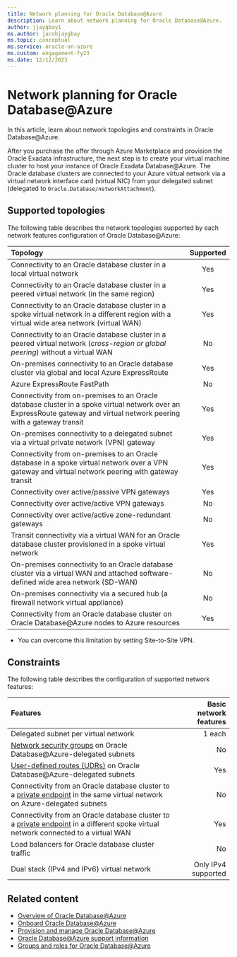 ```yaml
---
title: Network planning for Oracle Database@Azure
description: Learn about network planning for Oracle Database@Azure. 
author: jjaygbay1
ms.author: jacobjaygbay
ms.topic: conceptual
ms.service: oracle-on-azure
ms.custom: engagement-fy23
ms.date: 12/12/2023
---
```


# Network planning for Oracle Database@Azure

In this article, learn about network topologies and constraints in Oracle Database@Azure.

After you purchase the offer through Azure Marketplace and provision the Oracle Exadata infrastructure, the next step is to create your virtual machine cluster to host your instance of Oracle Exadata Database@Azure. The Oracle database clusters are connected to your Azure virtual network via a virtual network interface card (virtual NIC) from your delegated subnet (delegated to `Oracle.Database/networkAttachment`).  

## Supported topologies

The following table describes the network topologies supported by each network features configuration of Oracle Database@Azure:

|Topology |Supported |
| :------------------- |:---------------:|
|Connectivity to an Oracle database cluster in a local virtual network| Yes |
|Connectivity to an Oracle database cluster in a peered virtual network (in the same region)|Yes |
|Connectivity to an Oracle database cluster in a spoke virtual network in a different region with a virtual wide area network (virtual WAN) |Yes |
|Connectivity to an Oracle database cluster in a peered virtual network (*cross-region or global peering*) without a virtual WAN | No|
|On-premises connectivity to an Oracle database cluster via global and local Azure ExpressRoute |Yes|
|Azure ExpressRoute FastPath |No |
|Connectivity from on-premises to an Oracle database cluster in a spoke virtual network over an ExpressRoute gateway and virtual network peering with a gateway transit|Yes |
|On-premises connectivity to a delegated subnet via a virtual private network (VPN) gateway | Yes |
|Connectivity from on-premises to an Oracle database in a spoke virtual network over a VPN gateway and virtual network peering with gateway transit| Yes |
|Connectivity over active/passive VPN gateways| Yes |
|Connectivity over active/active VPN gateways| No |
|Connectivity over active/active zone-redundant gateways| No |
|Transit connectivity via a virtual WAN for an Oracle database cluster provisioned in a spoke virtual network| Yes |
|On-premises connectivity to an Oracle database cluster via a virtual WAN and attached software-defined wide area network (SD-WAN)|No|
|On-premises connectivity via a secured hub (a firewall network virtual appliance) | No|
|Connectivity from an Oracle database cluster on Oracle Database@Azure nodes to Azure resources|Yes|

* You can overcome this limitation by setting Site-to-Site VPN.

## Constraints

The following table describes the configuration of supported network features:

|Features |Basic network features |
| :------------------- | -------------------: |
|Delegated subnet per virtual network |1 each|
|[Network security groups](../../virtual-network/network-security-groups-overview.md) on Oracle Database@Azure-delegated subnets|No|
|[User-defined routes (UDRs)](../../virtual-network/virtual-networks-udr-overview.md#user-defined) on Oracle Database@Azure-delegated subnets|Yes|
|Connectivity from an Oracle database cluster to a [private endpoint](../../private-link/private-endpoint-overview.md) in the same virtual network on Azure-delegated subnets|No|
|Connectivity from an Oracle database cluster to a [private endpoint](../../private-link/private-endpoint-overview.md) in a different spoke virtual network connected to a virtual WAN|Yes|
|Load balancers for Oracle database cluster traffic|No|
|Dual stack (IPv4 and IPv6) virtual network|Only IPv4 supported|

## Related content

* [Overview of Oracle Database@Azure](database-overview.md)
* [Onboard Oracle Database@Azure](onboard-oracle-database.md)
* [Provision and manage Oracle Database@Azure](provision-oracle-database.md)
* [Oracle Database@Azure support information](oracle-database-support.md)
* [Groups and roles for Oracle Database@Azure](oracle-database-groups-roles.md)
